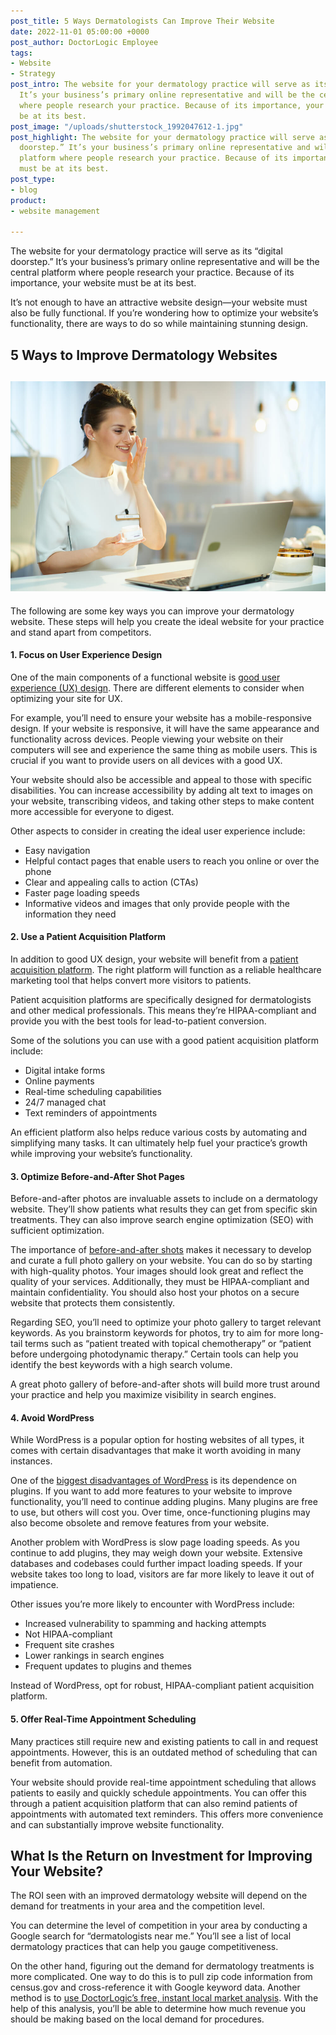 ```yaml
---
post_title: 5 Ways Dermatologists Can Improve Their Website
date: 2022-11-01 05:00:00 +0000
post_author: DoctorLogic Employee
tags:
- Website
- Strategy
post_intro: The website for your dermatology practice will serve as its “digital doorstep.”
  It’s your business’s primary online representative and will be the central platform
  where people research your practice. Because of its importance, your website must
  be at its best.
post_image: "/uploads/shutterstock_1992047612-1.jpg"
post_highlight: The website for your dermatology practice will serve as its “digital
  doorstep.” It’s your business’s primary online representative and will be the central
  platform where people research your practice. Because of its importance, your website
  must be at its best.
post_type:
- blog
product:
- website management

---
```

The website for your dermatology practice will serve as its “digital doorstep.” It’s your business’s primary online representative and will be the central platform where people research your practice. Because of its importance, your website must be at its best.

It’s not enough to have an attractive website design—your website must also be fully functional. If you’re wondering how to optimize your website’s functionality, there are ways to do so while maintaining stunning design.

## **5 Ways to Improve Dermatology Websites**

## ![](/uploads/shutterstock_1992047612-1.jpg)

The following are some key ways you can improve your dermatology website. These steps will help you create the ideal website for your practice and stand apart from competitors.

#### **1. Focus on User Experience Design**

One of the main components of a functional website is [good user experience (UX) design](https://doctorlogic.com/blog/dermatology-website-design-are-you-doing-it-right). There are different elements to consider when optimizing your site for UX.

For example, you’ll need to ensure your website has a mobile-responsive design. If your website is responsive, it will have the same appearance and functionality across devices. People viewing your website on their computers will see and experience the same thing as mobile users. This is crucial if you want to provide users on all devices with a good UX.

Your website should also be accessible and appeal to those with specific disabilities. You can increase accessibility by adding alt text to images on your website, transcribing videos, and taking other steps to make content more accessible for everyone to digest.

Other aspects to consider in creating the ideal user experience include:

* Easy navigation
* Helpful contact pages that enable users to reach you online or over the phone
* Clear and appealing calls to action (CTAs)
* Faster page loading speeds
* Informative videos and images that only provide people with the information they need

#### **2. Use a Patient Acquisition Platform**

In addition to good UX design, your website will benefit from a [patient acquisition platform](https://doctorlogic.com/blog/why-invest-in-healthcare-marketing-technology). The right platform will function as a reliable healthcare marketing tool that helps convert more visitors to patients.

Patient acquisition platforms are specifically designed for dermatologists and other medical professionals. This means they’re HIPAA-compliant and provide you with the best tools for lead-to-patient conversion.

Some of the solutions you can use with a good patient acquisition platform include:

* Digital intake forms
* Online payments
* Real-time scheduling capabilities
* 24/7 managed chat
* Text reminders of appointments

An efficient platform also helps reduce various costs by automating and simplifying many tasks. It can ultimately help fuel your practice’s growth while improving your website’s functionality.

#### **3. Optimize Before-and-After Shot Pages**

Before-and-after photos are invaluable assets to include on a dermatology website. They’ll show patients what results they can get from specific skin treatments. They can also improve search engine optimization (SEO) with sufficient optimization.

The importance of [before-and-after shots](https://doctorlogic.com/blog/how-to-optimize-before-and-after-photo-galleries-for-medical-seo) makes it necessary to develop and curate a full photo gallery on your website. You can do so by starting with high-quality photos. Your images should look great and reflect the quality of your services. Additionally, they must be HIPAA-compliant and maintain confidentiality. You should also host your photos on a secure website that protects them consistently.

Regarding SEO, you’ll need to optimize your photo gallery to target relevant keywords. As you brainstorm keywords for photos, try to aim for more long-tail terms such as “patient treated with topical chemotherapy” or “patient before undergoing photodynamic therapy.” Certain tools can help you identify the best keywords with a high search volume.

A great photo gallery of before-and-after shots will build more trust around your practice and help you maximize visibility in search engines.

#### **4. Avoid WordPress**

While WordPress is a popular option for hosting websites of all types, it comes with certain disadvantages that make it worth avoiding in many instances.

One of the [biggest disadvantages of WordPress](https://doctorlogic.com/blog/disadvantages-of-wordpress.html) is its dependence on plugins. If you want to add more features to your website to improve functionality, you’ll need to continue adding plugins. Many plugins are free to use, but others will cost you. Over time, once-functioning plugins may also become obsolete and remove features from your website.

Another problem with WordPress is slow page loading speeds. As you continue to add plugins, they may weigh down your website. Extensive databases and codebases could further impact loading speeds. If your website takes too long to load, visitors are far more likely to leave it out of impatience.

Other issues you’re more likely to encounter with WordPress include:

* Increased vulnerability to spamming and hacking attempts
* Not HIPAA-compliant
* Frequent site crashes
* Lower rankings in search engines
* Frequent updates to plugins and themes

Instead of WordPress, opt for robust, HIPAA-compliant patient acquisition platform.

#### **5. Offer Real-Time Appointment Scheduling**

Many practices still require new and existing patients to call in and request appointments. However, this is an outdated method of scheduling that can benefit from automation.

Your website should provide real-time appointment scheduling that allows patients to easily and quickly schedule appointments. You can offer this through a patient acquisition platform that can also remind patients of appointments with automated text reminders. This offers more convenience and can substantially improve website functionality.

## **What Is the Return on Investment for Improving Your Website?**

The ROI seen with an improved dermatology website will depend on the demand for treatments in your area and the competition level.

You can determine the level of competition in your area by conducting a Google search for “dermatologists near me.” You’ll see a list of local dermatology practices that can help you gauge competitiveness.

On the other hand, figuring out the demand for dermatology treatments is more complicated. One way to do this is to pull zip code information from census.gov and cross-reference it with Google keyword data. Another method is to [use DoctorLogic’s free, instant local market analysis](https://doctorlogic.com/analysis). With the help of this analysis, you’ll be able to determine how much revenue you should be making based on the local demand for procedures.